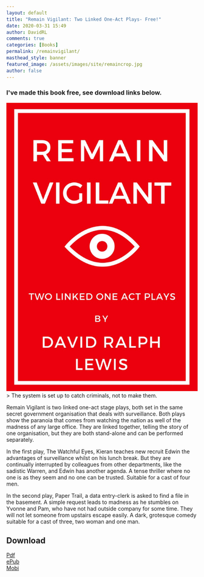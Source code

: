 ```yaml
---  
layout: default  
title: "Remain Vigilant: Two Linked One-Act Plays- Free!"
date: 2020-03-31 15:49  
author: DavidRL  
comments: true  
categories: [Books]
permalink: /remainvigilant/
masthead_style: banner
featured_image: /assets/images/site/remaincrop.jpg
author: false
---
```

<h3>I've made this book free, see download links below.</h3>  

<img src="/assets/images/site/remain.jpg"  class="small">
> The system is set up to catch criminals, not to make them.

Remain Vigilant is two linked one-act stage plays, both set in the same secret government organisation that deals with surveillance. Both plays show the paranoia that comes from watching the nation as well of the madness of any large office. They are linked together, telling the story of one organisation, but they are both stand-alone and can be performed separately.  

In the first play, The Watchful Eyes, Kieran teaches new recruit Edwin the advantages of surveillance whilst on his lunch break. But they are continually interrupted by colleagues from other departments, like the sadistic Warren, and Edwin has another agenda. A tense thriller where no one is as they seem and no one can be trusted. Suitable for a cast of four men.  

In the second play, Paper Trail, a data entry-clerk is asked to find a file in the basement. A simple request leads to madness as he stumbles on Yvonne and Pam, who have not had outside company for some time. They will not let someone from upstairs escape easily. A dark, grotesque comedy suitable for a cast of three, two woman and one man.  

<h2>Download</h2>  

<a href="/assets/books/Remain-Vigilant-David-Ralph-Lewis.pdf">Pdf</a>  
<a href="/assets/books/Remain-Vigilant-Free-2020.epub">ePub</a>  
<a href="/assets/books/Remain-Vigilant-David-Ralph-Lewis.mobi">Mobi</a>  
